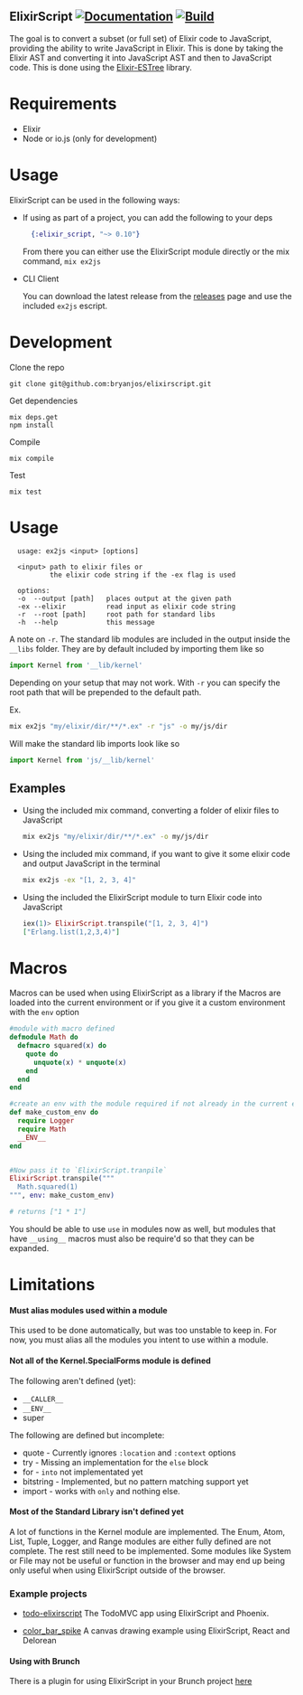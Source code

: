 ## ElixirScript [![Documentation](https://img.shields.io/badge/docs-hexpm-blue.svg)](http://hexdocs.pm/elixir_script/) [![Build](https://travis-ci.org/bryanjos/elixirscript.svg?branch=master)](https://travis-ci.org/bryanjos/elixirscript)

The goal is to convert a subset (or full set) of Elixir code to JavaScript, providing the ability to write JavaScript in Elixir. This is done by taking the Elixir AST and converting it into JavaScript AST and then to JavaScript code. This is done using the [Elixir-ESTree](https://github.com/bryanjos/elixir-estree) library.

Requirements
===========
* Elixir
* Node or io.js (only for development)

Usage
========

ElixirScript can be used in the following ways:


* If using as part of a project, you can add the following to your deps

  ```elixir
    {:elixir_script, "~> 0.10"}
  ```

  From there you can either use the ElixirScript module directly or the mix command, `mix ex2js`

* CLI Client

    You can download the latest release from the [releases](https://github.com/bryanjos/elixirscript/releases) page and use the included `ex2js` escript.



Development
===========

Clone the repo

    git clone git@github.com:bryanjos/elixirscript.git

Get dependencies

    mix deps.get
    npm install

Compile

    mix compile

Test

    mix test


Usage
===

```
  usage: ex2js <input> [options]

  <input> path to elixir files or
          the elixir code string if the -ex flag is used

  options:
  -o  --output [path]   places output at the given path
  -ex --elixir          read input as elixir code string
  -r  --root [path]     root path for standard libs
  -h  --help            this message
```

A note on `-r`. The standard lib modules are included in the output inside the `__libs` folder. They are by default included by importing them like so

```javascript
import Kernel from '__lib/kernel'
```

Depending on your setup that may not work. With `-r` you can specify the root path that will be prepended to the default path.

Ex.
```bash
mix ex2js "my/elixir/dir/**/*.ex" -r "js" -o my/js/dir
```

Will make the standard lib imports look like so
```javascript
import Kernel from 'js/__lib/kernel'
```


## Examples

 * Using the included mix command, converting a folder of elixir files to JavaScript
    ```bash
    mix ex2js "my/elixir/dir/**/*.ex" -o my/js/dir
    ```

 * Using the included mix command, if you want to give it some elixir code and output JavaScript in the terminal
    ```bash
    mix ex2js -ex "[1, 2, 3, 4]"
    ```

 * Using the included the ElixirScript module to turn Elixir code into JavaScript
    ```elixir
    iex(1)> ElixirScript.transpile("[1, 2, 3, 4]")
    ["Erlang.list(1,2,3,4)"]
    ```

# Macros

Macros can be used when using ElixirScript as a library if the Macros are loaded into the current environment or if you give it a custom environment with the `env` option

```elixir
#module with macro defined
defmodule Math do
  defmacro squared(x) do
    quote do
      unquote(x) * unquote(x)
    end
  end
end

#create an env with the module required if not already in the current enviroment
def make_custom_env do
  require Logger
  require Math
  __ENV__
end


#Now pass it to `ElixirScript.tranpile`
ElixirScript.transpile("""
  Math.squared(1)
""", env: make_custom_env)

# returns ["1 * 1"]
```

You should be able to use `use` in modules now as well, but modules that have `__using__` macros must also be require'd so that they can be expanded.


# Limitations

#### Must alias modules used within a module

This used to be done automatically, but was too unstable to keep in. 
For now, you must alias all the modules you intent to use within a module.

#### Not all of the Kernel.SpecialForms module is defined

The following aren't defined (yet):

* `__CALLER__`
* `__ENV__`
* super

The following are defined but incomplete:

* quote - Currently ignores `:location` and `:context` options
* try - Missing an implementation for the `else` block
* for - `into` not implementated yet
* bitstring - Implemented, but no pattern matching support yet
* import - works with `only` and nothing else. 

#### Most of the Standard Library isn't defined yet
A lot of functions in the Kernel module are implemented. The Enum, Atom, List, Tuple, Logger, and Range modules are either fully defined are not complete. The rest still need to be implemented. Some modules like System or File may not be useful or function in the browser and may end up being only useful when using ElixirScript outside of the browser.


### Example projects
* [todo-elixirscript](https://github.com/bryanjos/example) The TodoMVC app using ElixirScript and Phoenix.

* [color_bar_spike](https://github.com/bryanjos/color_bar_spike) A canvas drawing example using ElixirScript, React and Delorean

#### Using with Brunch
There is a plugin for using ElixirScript in your Brunch project
[here](https://www.npmjs.com/package/elixirscript-brunch)

